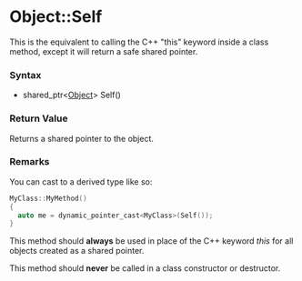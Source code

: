 # Object::Self
This is the equivalent to calling the C++ "this" keyword inside a class method, except it will return a safe shared pointer.

### Syntax

- shared_ptr\<[Object](README.md)\> Self()

### Return Value

Returns a shared pointer to the object.

### Remarks

You can cast to a derived type like so:
```c++
MyClass::MyMethod()
{
  auto me = dynamic_pointer_cast<MyClass>(Self());
}
```
This method should **always** be used in place of the C++ keyword *this* for all objects created as a shared pointer.

This method should **never** be called in a class constructor or destructor.
